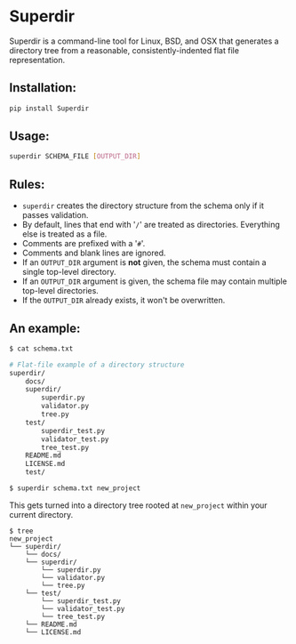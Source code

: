 # Superdir

Superdir is a command-line tool for Linux, BSD, and OSX that generates a directory tree from a reasonable, consistently-indented flat file representation.

## Installation:

````bash
pip install Superdir
````

## Usage:

````bash
superdir SCHEMA_FILE [OUTPUT_DIR]
````

## Rules:

- `superdir` creates the directory structure from the schema only if it passes validation.
- By default, lines that end with '`/`' are treated as directories. Everything else is treated as a file. 
- Comments are prefixed with a '`#`'.
- Comments and blank lines are ignored.
- If an `OUTPUT_DIR` argument is **not** given, the schema must contain a single top-level directory.
- If an `OUTPUT_DIR` argument is given, the schema file may contain multiple top-level directories.
- If the `OUTPUT_DIR` already exists, it won't be overwritten. 

## An example:

````bash
$ cat schema.txt

# Flat-file example of a directory structure
superdir/
    docs/
    superdir/
        superdir.py
        validator.py
        tree.py
    test/
        superdir_test.py
        validator_test.py
        tree_test.py
    README.md
    LICENSE.md
    test/

$ superdir schema.txt new_project 
````
This gets turned into a directory tree rooted at `new_project` within your current directory. 

````
$ tree
new_project
└── superdir/
    └── docs/
    └── superdir/
        └── superdir.py
        └── validator.py
        └── tree.py
    └── test/
        └── superdir_test.py
        └── validator_test.py
        └── tree_test.py
    └── README.md
    └── LICENSE.md
````

